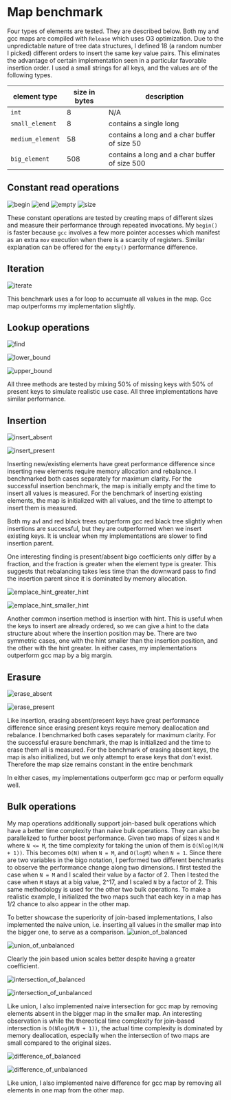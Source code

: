 # Map benchmark
Four types of elements are tested. They are described below. Both my and gcc maps are compiled with `Release` which uses O3 optimization.
Due to the unpredictable nature of tree data structures, I defined 18 (a random number I picked) different orders to insert the same key value pairs.
This eliminates the advantage of certain implementation seen in a particular favorable insertion order. I used a small strings for all keys, and
the values are of the following types.

| element type     | size in bytes | description                                   | 
|------------------|---------------|-----------------------------------------------|
| `int`            | 8             | N/A                                           |
| `small_element`  | 8             | contains a single long                        |
| `medium_element` | 58            | contains a long and a char buffer of size 50  |
| `big_element`    | 508           | contains a long and a char buffer of size 500 |

## Constant read operations
![begin](../generated/map/begin.png)
![end](../generated/map/end.png)
![empty](../generated/map/empty.png)
![size](../generated/map/size.png)

These constant operations are tested by creating maps of different sizes and measure their performance through repeated invocations. 
My `begin()` is faster because `gcc` involves a few more pointer accesses which manifest as an extra `mov` execution when there is a scarcity
of registers. Similar explanation can be offered for the `empty()` performance difference.

## Iteration
![iterate](../generated/map/iterate.png)

This benchmark uses a for loop to accumuate all values in the map. Gcc map outperforms my implementation slightly.

## Lookup operations
![find](../generated/map/find.png)

![lower_bound](../generated/map/lower_bound.png)

![upper_bound](../generated/map/upper_bound.png)

All three methods are tested by mixing 50% of missing keys with 50% of present keys to simulate realistic use case. All three
implementations have similar performance.

## Insertion
![insert_absent](../generated/map/insert_absent.png)

![insert_present](../generated/map/insert_present.png)

Inserting new/existing elements have great performance difference since inserting new elements require memory allocation and rebalance.
I benchmarked both cases separately for maximum clarity. For the successful insertion benchmark, the map is initially empty and the
time to insert all values is measured. For the benchmark of inserting existing elements, the map is initialized with all values, and
the time to attempt to insert them is measured.

Both my avl and red black trees outperform gcc red black tree slightly when insertions are successful, but they are outperformed when
we insert existing keys. It is unclear when my implementations are slower to find insertion parent.

One interesting finding is present/absent bigo coefficients only differ by a fraction, and the fraction is greater when the 
element type is greater. This suggests that rebalancing takes less time than the downward pass to find the insertion parent 
since it is dominated by memory allocation.

![emplace_hint_greater_hint](../generated/map/emplace_hint_greater_hint.png)

![emplace_hint_smaller_hint](../generated/map/emplace_hint_smaller_hint.png)

Another common insertion method is insertion with hint. This is useful when the keys to insert are already ordered, so we can give
a hint to the data structure about where the insertion position may be. There are two symmetric cases, one with the hint smaller
than the insertion position, and the other with the hint greater. In either cases, my implementations outperform gcc map by a big margin.

## Erasure
![erase_absent](../generated/map/erase_absent.png)

![erase_present](../generated/map/erase_present.png)

Like insertion, erasing absent/present keys have great performance difference since erasing present keys require memory deallocation and rebalance.
I benchmarked both cases separately for maximum clarity. For the successful erasure benchmark, the map is initialized and the time
to erase them all is measured. For the benchmark of erasing absent keys, the map is also initialized, but we only attempt to erase keys that
don't exist. Therefore the map size remains constant in the entire benchmark

In either cases, my implementations outperform gcc map or perform equally well.

## Bulk operations
My map operations additionally support join-based bulk operations which have a better time complexity than naive bulk operations. They 
can also be parallelized to further boost performance. Given two maps of sizes `N` and `M` where `N <= M`, the time complexity for taking
the union of them is `O(Nlog(M/N + 1))`. This becomes `O(N)` when `N = M`, and `O(logM)` when `N = 1`. Since there are two variables in
the bigo notation, I performed two different benchmarks to observe the performance change along two dimensions. I first tested the case
when `N = M` and I scaled their value by a factor of 2. Then I tested the case when `M` stays at a big value, 2^17, and I scaled `N`
by a factor of 2. This same methodology is used for the other two bulk operations. To make a realistic example, I initialized the two maps
such that each key in a map has 1/2 chance to also appear in the other map.

To better showcase the superiority of join-based implementations, I also implemented the naive union, i.e. inserting all values in the smaller
map into the bigger one, to serve as a comparison.
![union_of_balanced](../generated/map/union_of_balanced.png)

![union_of_unbalanced](../generated/map/union_of_unbalanced.png)

Clearly the join based union scales better despite having a greater coefficient.

![intersection_of_balanced](../generated/map/intersection_of_balanced.png)

![intersection_of_unbalanced](../generated/map/intersection_of_unbalanced.png)

Like union, I also implemented naive intersection for gcc map by removing elements absent in the bigger map in the smaller map. An interesting
observation is while the thereotical time complexity for join-based intersection is `O(Nlog(M/N + 1))`, the actual time complexity 
is dominated by memory deallocation, especially when the intersection of two maps are small compared to the original sizes.

![difference_of_balanced](../generated/map/difference_of_balanced.png)

![difference_of_unbalanced](../generated/map/difference_of_unbalanced.png)

Like union, I also implemented naive difference for gcc map by removing all elements in one map from the other map.
